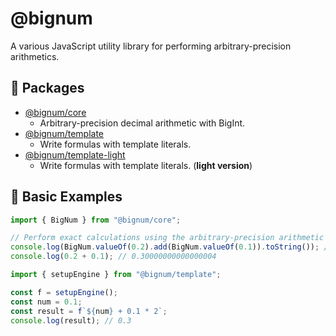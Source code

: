 # @bignum

A various JavaScript utility library for performing arbitrary-precision arithmetics.

## 🚀 Packages

- [@bignum/core](./packages/core/README.md)
  - Arbitrary-precision decimal arithmetic with BigInt.
- [@bignum/template](./packages/template/README.md)
  - Write formulas with template literals.
- [@bignum/template-light](./packages/template-light/README.md)
  - Write formulas with template literals. (**light version**)

## 📖 Basic Examples

```js
import { BigNum } from "@bignum/core";

// Perform exact calculations using the arbitrary-precision arithmetic with BigInt.
console.log(BigNum.valueOf(0.2).add(BigNum.valueOf(0.1)).toString()); // 0.3
console.log(0.2 + 0.1); // 0.30000000000000004
```

```js
import { setupEngine } from "@bignum/template";

const f = setupEngine();
const num = 0.1;
const result = f`${num} + 0.1 * 2`;
console.log(result); // 0.3
```
